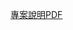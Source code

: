 [專案說明PDF](https://github.com/WJJblack1224/Metal_Quality_Prediction/blob/main/%E5%90%88%E9%87%91%E5%93%81%E8%B3%AA%E9%A0%90%E6%B8%AC.pdf)
